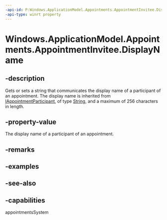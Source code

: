 ```yaml
---
-api-id: P:Windows.ApplicationModel.Appointments.AppointmentInvitee.DisplayName
-api-type: winrt property
---
```


<!-- Property syntax
public string DisplayName { get;  set; }
-->

# Windows.ApplicationModel.Appointments.AppointmentInvitee.DisplayName

## -description
Gets or sets a string that communicates the display name of a participant of an appointment. The display name is inherited from [IAppointmentParticipant](iappointmentparticipant.md), of type [String](/dotnet/api/system.string?view=dotnet-uwp-10.0&preserve-view=true), and a maximum of 256 characters in length.

## -property-value
The display name of a participant of an appointment.

## -remarks

## -examples

## -see-also

## -capabilities
appointmentsSystem

